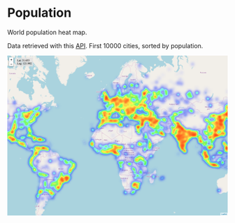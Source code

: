 # Population

World population heat map.

Data retrieved with this [API](https://public.opendatasoft.com/explore/dataset/geonames-all-cities-with-a-population-1000/api/?disjunctive.country&timezone=UTC&rows=10&sort=population). First 10000 cities, sorted by population.

[![Visit demo](screenshot.png)](https://population-ieer5xcwz.vercel.app/)
